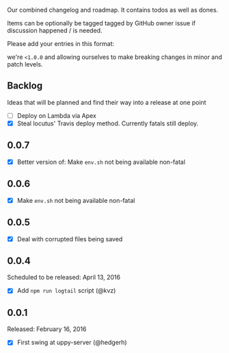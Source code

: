 Our combined changelog and roadmap. It contains todos as well as dones.

Items can be optionally be tagged tagged by GitHub owner issue if discussion
happened / is needed.

Please add your entries in this format:

we're `<1.0.0` and allowing ourselves to make breaking changes in minor
and patch levels.

## Backlog

Ideas that will be planned and find their way into a release at one point

- [ ] Deploy on Lambda via Apex
- [x] Steal locutus' Travis deploy method. Currently fatals still deploy.

## 0.0.7

- [x] Better version of: Make `env.sh` not being available non-fatal

## 0.0.6

- [x] Make `env.sh` not being available non-fatal

## 0.0.5

- [x] Deal with corrupted files being saved

## 0.0.4

Scheduled to be released: April 13, 2016

- [x] Add `npm run logtail` script (@kvz)

## 0.0.1

Released: February 16, 2016

- [x] First swing at uppy-server (@hedgerh)

